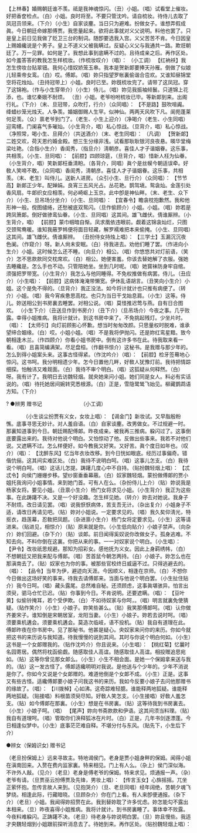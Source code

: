 <!-- { "loadSidebar": true } -->
【上林春】婚赐朝廷谁不羡。祗是我神魂惊闪。（丑）小姐。（唱）试看堂上催妆。好把香奁检点。（白）小姐。良时将至。不要只管沈吟。请自梳妆。待侍儿去取了凤冠员领来。（下介）（小生）自家谈麈。当日只为避难。扮做女子。谁想弄假成眞。今日朝廷命嫁那傅贾。我思量起来。欲将此事就对义父说明。料他也罢了。只是皇上前日见我做了贬卫三台的制词。随卽要选我入宫。义父苦苦不肯。今日因皇上赐婚纔说是个男子。皇上不道义父被我瞒过。反疑心义父与我通共一路。欺诳朝廷了。万一见罪。如何是了。我想此事到底瞒不过的。且待成亲之后。再作区处。如今羞答答的教我怎生样梳妆。（作梳妆叹介）（唱）： 
（小工调） 
【红衲袄】我怎生傍妆台贴翠钿。我何心惜奴娇笼玉串。我本是贺新郞要捧天孙雁。倒做了似娘儿轻乘帝女鸾。（白）哎。傅郞。（唱）妳只指望罗帐裏偷谐合卺欢。又谁知昼锦堂空将花烛灿。（丑持冠带上）小姐。良时已至。妳旣梳妆完了。请带了这凤冠。穿了这锦袍。（作与小生穿带介）（小生）侍儿。（唱）妳见我振袖倾鬟。只道锦上花添，也。谁忆秦娥不耐烦。 
（丑）小姐。老爷吩咐梳妆已毕。等新郞到来。出阁行礼。（下介）（末、旦冠带，众吹打，行介）（众同唱）： 
【不是路】鼓吹喧阗。绛蜡纱笼光烛天。人争羡。婚姻御赐人生罕。似神仙。两两天风吹下凡。阆苑蓬莱何足羡。（众）禀老爷到门了。（老生、小生上迎介）（净喝介（老生、小生同唱）迎鸾幰。门阑喜气多璀灿。（小生背介，唱）私心惊战。（旦背介，唱）私心惊战。（净照常，喝小生、旦拜介）（共送酒介）（末、老生同唱）： 
（凡调） 
【贺新郞】二姓交欢，荷天恩约婚金殿。想三生分缘非浅。试看那耿耿银河良夜悬。暎华堂梅梁吐艳。（合指小生介）香闺秀，（指旦介）淸朝彦。喜佳人才子谐姻眷。这乐事，共相羡。（小生、旦同唱）： 
【前腔】四顾琼筵，（旦背介，唱）惜新人枉为仙眷。（小生背介，唱）笑新郞枉垂淸盼。（各背介，同唱）眞个是丝幙今朝适误牵。好敎人笑啼不敢。（众同唱）香闺秀，淸朝彦。喜佳人才子谐姻眷。这乐事，共相羡。（末、老生）叫侍儿。送新人进房。（众引小生、旦行介）（众同唱）： 
【节节高】新郞正少年。配婵娟。良宵三五风光占。丛花艳。鹊驾塡。鸳衾灿。金莲引处香风扇。牛郞织女应相羡。何必崎岖上玉京。此中卽是神仙畔。（末、老生、众下介）（小生、旦吊场分坐介）（小生、旦同唱）： 
【宜春令】瞻衾枕抱歉然。我和他形神一般。傥图缱绻，还愁被底双鸳闪。（旦作偷顾介）小姐。小姐。（唱）妳若是跨凤箫郞。倒好做骖鸾仙眷。（小生、旦同唱）这其间。雄飞雌伏。倩谁厮辨。（小生背介，唱） 
【前腔】蒙巾帼暗自惭。凤求凰依违眼前。觑着这锦衾灿烂，只图交颈鸳鸯暖。谁知我蔽罗帏便将面目轻藏，解罗襦难把本来偷掩。（小生、旦同唱）这其间。雄飞雌伏。倩谁厮辨。 
（丑扮侍女持烛上唱）： 
【三学士】玉漏沉沉夜色阑。（作窥介）呀。新人尙未安眠。（白）待我进去。劝他们睡了罢。（作进向小生介）小姐。这时候怎么还不睡。（向旦介）相公。（唱）你悠悠共对灯前语，（笑介）怎不思款款同交枕席欢。（白）相公。她便害羞。你该去替她解了衣服。强她去睡纔是。怎么手也不动。只管陪她坐。坐到几时呢。（唱）她寳袜防身牢自绾。须强把罗带宽。（小生背介）我怎么与他同睡得。不免权推做有病罢。侍儿。（丑应介）（小生唱）： 
【前腔】这病体淹淹带懒宽。伊休乱语胡言。（丑笑向小生介）小姐。这个是免不得的。（旦背介）我正没法。如今将计就计也只推有病便了。（转介）小姐。（唱）我今宵疾惫思高枕。也只为当日干戈始息肩。（小生）这等。侍儿。妳送相公到书房裏去睡罢。对相公说。（唱）莫怪推迟莺与燕。自有日合图欢。 
（小生下介）（丑送旦作到书房介）（丑下介）（旦吊场介）今夜之事。几乎败露。幸得小姐推病。我将计就计。到这书房中来了。不免挑起残灯。少坐片时。（唱）： 
【太师引】向灯前顾影心怀歉。想当时匆匆改颜。只思量权时脱难，谁承望缔合姻缘。（白）哎。小姐小姐。（唱）不是我将伊抛闪。还是妳红鸾星黯。致今朝相逢木兰。（作四顾介）你看小姐书房中。倒有这许多书在此。待我取来看一看。（唱）且喜简编满架。尽足盘桓。（作翻书惊介）这秘书。是我赠与那少年的。怎么到得小姐案头来。这事古怪得紧。（作沈吟介）（唱）： 
【前腔】检牙签蓦地心惊闪。这书呵。我分明相遗少年。怎今日置他几畔，好敎人犹豫灯前。我待把情踪细探。怕触讳又难觌面。（白）我待不审个明白。（唱）这狐疑从何释然。（白）呀。我有计了。我明日去访魏轻烟。就央她来问小姐。她们同是女人。料必有实话说的。（唱）待托她居间婉转究悉根源。（白）正是，雪隐鹭鸶飞始见。柳藏鹦鹉语方知。（下介） 

? 
●辨男 赠书记　　　　　　　　（小工调） 

　　　 
（小生谈尘扮贾有义女，女妆上唱）： 
【谒金门】新妆试。又早脂殷粉憔。底事寻思无妙计。对人羞自语。（白）自家谈麈。改男做女。不过规避一时。那裏知道事到今日。朝廷赐配傅郞。昨夜成亲。被我再三推病。躱闪过了。这事倒底要露出来的。我待对他说个明白。又怕惊动了他。反做出些事来。我若不对他们说。又遮瞒不过。怎么样便好。如今教我又好笑。又好苦。眞个度日如年也。（叹介）（唱）： 
【沈醉东风】忆当年衣妆改移。到今日恍如眼底。经历过事偏奇。错偕伉俪。这其间实难区处。（白）我待不说明白呵。（唱）这事儿怎支。（白）我待说个明白呵。（唱）这话儿怎提。踌躇几度心中不自持。（贴扮魏轻烟上唱）： 
【忒忒令】向侯门姗姗步移。望纱窗垂垂幕蔽。（白）奴家魏轻烟。蒙扮做傅郞的贾小姐托我询问小姐事情。来到她门首。可有人在么。（杂扮侍儿上介）（贴）妳说我是杨家女将。要见小姐。（丑禀小生介）杨门女将求见小姐。（小生背介）我正为这些事。在此踌躇不决。又是一个好没趣。怎生样见她。（转介）妳去对她说。我身子不耐烦。改日请见罢。（唱）说我恹恹病体，苦支吾无计。（杂出复介）小姐身子不适，请改日再请见吧。（贴）妳对小姐说。一定要求见的。（唱）我久矣仰淸光，特抠衣，趋莲幕，忍敎把凤题。（杂进禀小生介）杨门女将定要求见。（小生）这等请进来。（贴进见，相惊介）（贴）原来就是你。（小生低向贴介）小娘子禁声。（向杂介）妳们回避。（杂下介）（贴）谈郞。前日闻得奚奴说你改做女子。孤身逃难。不知去向。不料你倒在这裏。你把从来的事。一一对奴家说个明白。（小生唱）： 
【尹令】改妆祇思规避。那知为招彩女。感他抚为义女。因此上身羁绣帏，（白）不想朝廷又把我来配与傅郞。（唱）苦首鼠今朝怎两持。（白）小娘子。妳怎么也在那滇南去了。（贴）奴家也为你的事。被那些官校终日威逼不过。只得逃避去的。（唱）： 
【品令】当年为伊，避迹向天涯。今因顺义，相逢在京师。（白）不想你今日做出这场好笑的事来。待我去请傅郞来。当面与他说个明白罢。（小生扯住贴介）我今日呵。（唱）藏头露尾。总然难自秘。还须顾虑，这事眞堪骇异。怕言出须臾，驷马仓忙已迟。（贴）你事到今日。不肯说明。还要遮瞒。（唱）： 
【豆叶黄】似偷铃掩耳，若个受伊欺。（白）不如待奴家与你呵，。（唱）明言就裏免使猜疑。（贴作笑介）（小生）小娘子。妳笑些甚么。（贴）我笑那傅郞呵。（唱）认你做齐姜宋子。谁知倒是宋朝居室，龙阳当妻。（小生）小娘子。妳若去说时呵。（唱）须要乘机遘会。须要乘机遘会。莫造次临岐，语不投机。（贴）我自有道理在此。傅郞昨夜在你书房中。见了那秘书。他甚是疑心。央奴家来问你的来历。你如今就把这书的来历说与我知道。待我慢慢的说到其间。其时与你说个明白何如。（小生）这书是一个女郞赠我的。（贴作沈吟介）你且说来。（小生唱）： 
【桃红菊】忆曩时名园寄居。偶然将枕函偷觑。随感取佳人高谊。随感取佳人高谊。相投赠追思宛如。（贴）这等你曾见那女郞么。（小生）小生不相会面。是她一个保姆拿来送与我的。（贴）这一发古怪了。傅郞适纔明明对我说。是他送与个少年的。少年不消说是你了。你如今又说是个女郞赠的。难道他倒是个女郞不成。（小生）正是。这事又有些古怪。适纔傅郞要小娘子问我这书的来历。我如今反要小娘子去问他那赠书的缘故了。（唱）： 
【川拨棹】心如沸。这奇踪难轻臆。谁能释两地狐疑。谁能释两地狐疑。（贴接唱）料根苗须臾尽知。好敎人笑怎支。（小生接唱）好敎人羞怎支。（贴）如今傅郞在那裏。（小生）想是在书房裏。（贴）这等待我到书房裏去。（小生）小娘子呵。（唱） 
【尾声】妳向书斋款款和伊语。这其间须当料理。（贴）我自有道理呵。（唱）管取你们涣释狐冰在片时。（白）正是，几年书剑逐漂蓬。今日相逢似梦中。（小生）底事茫茫难自释。不堪分付与东风。（贴先下，小生后下介） 

●辨女（保姆识女) 赠书记　 

（老旦扮保姆上）远来寻故主。特地谒侯门。老身是贾小姐身畔的保姆。闻得小姐在滇南回来。入赘在费内监家裏。特来相见。门上有人么。（杂上）侯门深似海。不许外人敲。（见介）（老旦）老身是傅老爷的保姆。特来求见。烦通报一声。（杂）老爷有请。（旦贾巫云扮傅贾及先锋，男妆上唱）： 
【传言玉女】心旆摇摇。兀坐正萦怀抱。忽传言故人来到。（见抱哭介）（旦、老旦同唱）经年阔绝，苦朝夕魂飞梦绕。相逢此际，行藏暗晓。（旦顾杂介）你在门上看。有人来卽便通报。（杂下介）（老旦）小姐。我闻得妳招赘在此。我到替妳耽了许多忧虑。妳怎能勾不露出本相来。（旦）昨夜喜得小姐推病。我将计就计。到书房裏睡了。事体幸不败露。今夜料难躱闪。正踌躇不决。（老旦）待老身与妳说明白罢。（旦）妳且慢些。我适才央魏轻烟到小姐跟前探听消息去了。待她到来。再作区处。（贴扮魏轻烟上唱）： 
